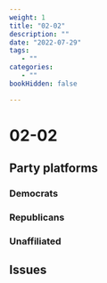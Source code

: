 ```yaml
---
weight: 1
title: "02-02"
description: ""
date: "2022-07-29"
tags:
   - ""
categories:
   - ""
bookHidden: false

---
```


# 02-02

## Party platforms

### Democrats

### Republicans

### Unaffiliated

## Issues
